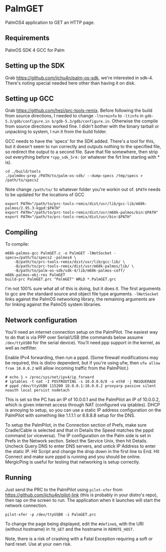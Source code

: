 # PalmGET
PalmOS4 application to GET an HTTP page.

## Requirements

PalmOS SDK 4
GCC for Palm

## Setting up the SDK

Grab https://github.com/jichu4n/palm-os-sdk, we're interested in sdk-4. There's noting special needed here other than having it on disk.

## Setting up GCC

Grab https://github.com/hezi/prc-tools-remix. Before following the build from source directions, I needed to change `-lterminfo` to `-ltinfo` in `gdb-5.3/gdb/configure.in b/gdb-5.3/gdb/configure.in`. Otherwise the compile from source directions worked fine. I didn't bother with the binary tarball or unpacking to system, I run it from the build folder.

GCC needs to have the 'specs' for the SDK added. There's a tool for this, but it doesn't seem to run correctly and outputs nothing to the specified file, so redirect the output to a second file. Save that file somewhere, then strip out everything before `*cpp_sdk_5r4:` (or whatever the firt line starting with * is).

```
cd ./build/tools
./palmdev-prep /PATH/to/palm-os-sdk/ --dump-specs /tmp/specs > /path/to/specs2
```

Note change `/path/to/` to whatever folder you're workin out of. `$PATH` needs to be updated for the locations of GCC

```
export PATH="/path/to/prc-tools-remix/dist/usr/lib/gcc-lib/m68k-palmos/2.95.3-kgpd:$PATH"
export PATH="/path/to/prc-tools-remix/dist/usr/m68k-palmos/bin:$PATH"
export PATH="/path/to/prc-tools-remix/dist/usr/bin:$PATH"
```

## Compiling

To compile:

```
m68k-palmos-gcc PalmGET.c -o PalmGET -lNetSocket -specs=/path/to/specs2 -palmos4 \
    -B/path/to/prc-tools-remix/dist/usr/lib/gcc-lib/ \
    -B/path/to/prc-tools-remix/dist/usr/m68k-palmos/lib/ \
    -B/path/to/palm-os-sdk/sdk-4/lib/m68k-palmos-coff/
m68k-palmos-obj-res PalmGET
build-prc PalmGET.prc "PalmGET" WRLD *.PalmGET.grc
```

I'm not 100% sure what all of this is doing, but it does it. The first arguments to gcc are the standard source and object file type arguments. `-lNetSocket` links against the PalmOS networking library, the remaining arguments are for linking against the PalmOS system libraries.

## Network configuration

You'll need an internet connection setup on the PalmPilot. The easiest way to do that is via PPP over Serial/USB (the commands below assume `/dev/ttyUSB0` for the serial device). You'll need ppp support in the kernel, as well as netfilter.

Enable IPv4 forwarding, then run a pppd. (Some firewall modifications may be required, this is distro dependent, but if you're using ufw, then `ufw allow from 10.0.0.2` will allow incoming traffic from the PalmPilot.)

```
# echo 1 > /proc/sys/net/ipv4/ip_forward
# iptables -t nat -I POSTROUTING -s 10.0.0.0/8 -o eth0 -j MASQUERADE
# pppd /dev/ttyUSB0 115200 10.0.0.1:10.0.0.2 proxyarp passive silent noauth local persist nodetach
```

This is set so the PC has an IP of 10.0.0.1 and the PalmPilot an IP of 10.0.0.2, which is given internet access through NAT (configured via iptables). DHCP is annoying to setup, so you can use a static IP address configuration on the PalmPilot with something like 1.1.1.1 or 8.8.8.8 setup for the DNS.

To setup the PalmPilot, in the Connection section of Prefs, make sure Cradle/Cable is selected and that in Details the Speed matches the pppd command (or viceversa). The IP configuration on the Palm side is set in Prefs in the Network section. Select the Service Unix, then hit Details. Uncheck Query DNS to enter DNS servers, and untick IP Address to enter the static IP. Hit Script and change the drop down in the first line to End. Hit Connect and make sure pppd is running and you should be online. MergicPing is useful for testing that networking is setup correctly.

## Running

Just send the PRC to the PalmPilot using `pilot-xfer` from https://github.com/jichu4n/pilot-link (this is probably in your distro's repo), then tap on the screen to run. The application when it launches will start the network connection.

`pilot-xfer -p /dev/ttyUSB0 -i PalmGET.prc`

To change the page being displayed, edit the `#define`s, with the URI (without hostname) in `TO_GET` and the hostname in `REMOTE_HOST`.

Note, there is a risk of crashing with a Fatal Exception requiring a soft or hard reset. Use at your own risk.
